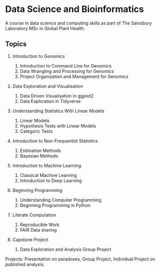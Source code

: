 # Data Science and Bioinformatics 

A course in data science and computing skills as part of The Sainsbury Laboratory MSc in Global Plant Health.


## Topics

1. Introduction to Genomics
   1. Introduction to Command Line for Genomics
   2. Data Wrangling and Processing for Genomics
   3. Project Organization and Management for Genomics

2. Data Exploration and Visualisation
   1. Data Driven Visualisation in ggplot2
   2. Data Exploration in Tidyverse
  
3. Understanding Statistics With Linear Models
   1. Linear Models
   2. Hypothesis Tests with Linear Models
   3. Categoric Tests
   
4. Introduction to Non-Frequentist Statistics
   1. Estimation Methods
   2. Bayesian Methods

5. Introduction to Machine Learning
   1. Classical Machine Learning
   3. Introduction to Deep Learning

6. Beginning Programming
   1. Understanding Computer Programming
   2. Beginning Programming in Python

7. Literate Computation
   1. Reproducible Work
   2. FAIR Data sharing

8. Capstone Project
   1. Data Exploration and Analysis Group Project
   
Projects: Presentation on paradoxes, Group Project, Individual Project on published analysis.
